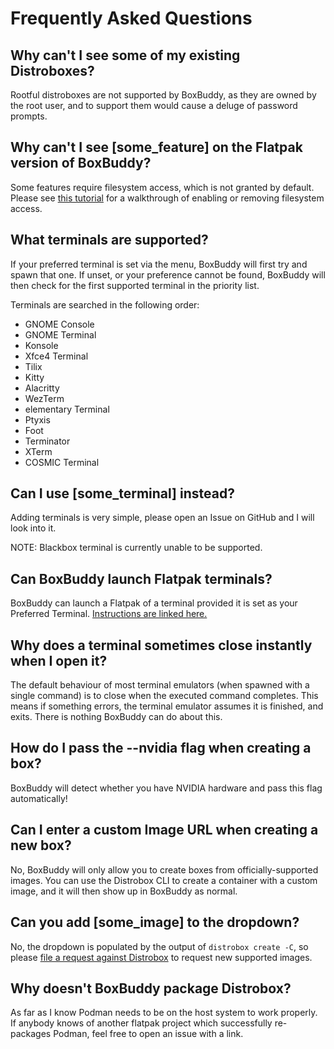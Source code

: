 # Frequently Asked Questions

## Why can't I see some of my existing Distroboxes?
Rootful distroboxes are not supported by BoxBuddy, as they are owned by the root user, and to support them would cause a deluge of password prompts.

## Why can't I see [some_feature] on the Flatpak version of BoxBuddy?
Some features require filesystem access, which is not granted by default. Please see [this tutorial](/BoxBuddyRS/tips) for a walkthrough of enabling or removing filesystem access.

## What terminals are supported?
If your preferred terminal is set via the menu, BoxBuddy will first try and spawn that one. If unset, or your preference cannot be found, BoxBuddy will then check for the first supported terminal in the priority list.

Terminals are searched in the following order:

- GNOME Console
- GNOME Terminal
- Konsole
- Xfce4 Terminal
- Tilix
- Kitty
- Alacritty
- WezTerm
- elementary Terminal
- Ptyxis
- Foot
- Terminator
- XTerm
- COSMIC Terminal

## Can I use [some_terminal] instead?
Adding terminals is very simple, please open an Issue on GitHub and I will look into it.

NOTE: Blackbox terminal is currently unable to be supported.

## Can BoxBuddy launch Flatpak terminals?
BoxBuddy can launch a Flatpak of a terminal provided it is set as your Preferred Terminal. [Instructions are linked here.](https://www.dvlv.co.uk/BoxBuddyRS/guide#set-preferred-terminal)

## Why does a terminal sometimes close instantly when I open it?
The default behaviour of most terminal emulators (when spawned with a single command) is to close when the executed command completes. This means if something errors, the terminal emulator assumes it is finished, and exits. There is nothing BoxBuddy can do about this.

## How do I pass the --nvidia flag when creating a box?
BoxBuddy will detect whether you have NVIDIA hardware and pass this flag automatically!

## Can I enter a custom Image URL when creating a new box?
No, BoxBuddy will only allow you to create boxes from officially-supported images. You can use the Distrobox CLI to create a container with a custom image, and it will then show up in BoxBuddy as normal.

## Can you add [some_image] to the dropdown?
No, the dropdown is populated by the output of `distrobox create -C`, so please [file a request against Distrobox](https://github.com/89luca89/distrobox) to request new supported images.

## Why doesn't BoxBuddy package Distrobox?
As far as I know Podman needs to be on the host system to work properly. If anybody knows of another flatpak project which successfully re-packages Podman, feel free to open an issue with a link.
